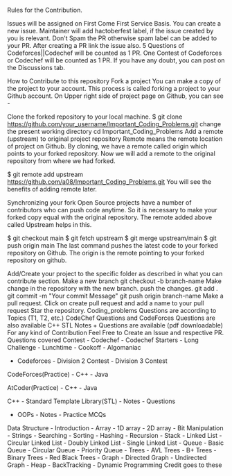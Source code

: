 Rules for the Contribution.

Issues will be assigned on First Come First Service Basis.
You can create a new issue.
Maintainer will add hactoberfest label, if the issue created by you is relevant.
Don't Spam the PR otherwise spam label can be added to your PR.
After creating a PR link the issue also.
5 Questions of Codeforces||Codechef will be counted as 1 PR.
One Contest of Codeforces or Codechef will be counted as 1 PR.
If you have any doubt, you can post on the Discussions tab.

How to Contribute to this repository
Fork a project
You can make a copy of the project to your account. This process is called forking a project to your Github account. On Upper right side of project page on Github, you can see -

Clone the forked repository to your local machine.
$ git clone https://github.com/your_username/Important_Coding_Problems.git
change the present working directory
cd Important_Coding_Problems
Add a remote (upstream) to original project repository
Remote means the remote location of project on Github. By cloning, we have a remote called origin which points to your forked repository. Now we will add a remote to the original repository from where we had forked.

$ git remote add upstream https://github.com/a08/Important_Coding_Problems.git 
You will see the benefits of adding remote later.

Synchronizing your fork
Open Source projects have a number of contributors who can push code anytime. So it is necessary to make your forked copy equal with the original repository. The remote added above called Upstream helps in this.

$ git checkout main
$ git fetch upstream
$ git merge upstream/main
$ git push origin main
The last command pushes the latest code to your forked repository on Github. The origin is the remote pointing to your forked repository on github.

Add/Create your project to the specific folder as described in what you can contribute section.
Make a new branch
git checkout -b branch-name
Make change in the repository with the new branch.
push the changes.
git add .
git commit -m "Your commit Message"
git push origin branch-name
Make a pull request. Click on create pull request and add a name to your pull request
Star the repository.
Coding_problems
Questions are according to Topics (T1, T2, etc.)
CodeChef Questions and CodeForces Questions are also available
C++ STL Notes + Questions are available (pdf downloadable)
For any kind of Contribution Feel Free to Create an Issue and respective PR.
Questions covered
Contest   - Codechef     - Codechef Starters     - Long Challenge     - Lunchtime     - Cookoff     - Algomaniac
  - Codeforces     - Division 2 Contest     - Division 3 Contest

CodeForces(Practice)   - C++   - Java

AtCoder(Practice)   - C++   - Java

C++   - Standard Template Library(STL)     - Notes     - Questions

  - OOPs     - Notes     - Practice MCQs

Data Structure   - Introduction   - Array     - 1D array     - 2D array   - Bit Manipulation   - Strings   - Searching   - Sorting   - Hashing   - Recursion   - Stack   - Linked List     - Circular Linked List     - Doubly Linked List     - Single Linked List   - Queue     - Basic Queue     - Circular Queue     - Priority Queue   - Trees     - AVL Trees     - B+ Trees     - Binary Trees     - Red Black Trees   - Graph     - Directed Graph     - Undirected Graph   - Heap   - BackTracking   - Dynamic Programming
Credit goes to these
